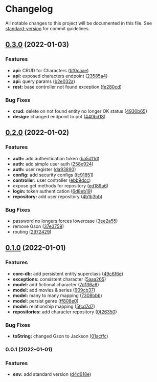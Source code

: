 # Changelog

All notable changes to this project will be documented in this file. See [standard-version](https://github.com/conventional-changelog/standard-version) for commit guidelines.

## [0.3.0](https://github.com/tomasanchez/disney-challenge/compare/v0.2.0...v0.3.0) (2022-01-03)


### Features

* **api:** CRUD for Characters ([bf0caae](https://github.com/tomasanchez/disney-challenge/commit/bf0caae6ca8f2f63399f22d3052f22e15d214333))
* **api:** exposed characters endpoint ([23585a4](https://github.com/tomasanchez/disney-challenge/commit/23585a4112adc907f6e9c353503230febbc294b1))
* **api:** query params ([b2e032a](https://github.com/tomasanchez/disney-challenge/commit/b2e032a2fd106367285a8c1fba88ce7e165b8d31))
* **rest:** base controller not found exception ([fe280cd](https://github.com/tomasanchez/disney-challenge/commit/fe280cd0ff43021467b4b31acfa955896ecd2ba3))


### Bug Fixes

* **crud:** delete on not found entity no longer OK status ([4930b65](https://github.com/tomasanchez/disney-challenge/commit/4930b65948283beda8ae69b422aa35da2a06ff3d))
* **design:** changed endpoint to put ([440bd18](https://github.com/tomasanchez/disney-challenge/commit/440bd18a508050e201f667b14bac25b353e04184))

## [0.2.0](https://github.com/tomasanchez/disney-challenge/compare/v0.1.0...v0.2.0) (2022-01-02)


### Features

* **auth:** add authentication token ([ba5d11d](https://github.com/tomasanchez/disney-challenge/commit/ba5d11db923e9cfd1b654fc8d1afb64118fb7c6e))
* **auth:** add simple user auth ([258e924](https://github.com/tomasanchez/disney-challenge/commit/258e924d51eddc884dc43343b23e4e3a6bd58f45))
* **auth:** user register ([da93890](https://github.com/tomasanchez/disney-challenge/commit/da93890713aef64a9b5f6ed1f1c608a06944d634))
* **config:** add security configs ([fc91851](https://github.com/tomasanchez/disney-challenge/commit/fc918511a29ad6f1164aae35f7135575a773054f))
* **controller:** user controller ([ebb9dcc](https://github.com/tomasanchez/disney-challenge/commit/ebb9dcc0657289d837f50d1e4f59ff52d8cf5afd))
* expose get methods for repository ([ed189a6](https://github.com/tomasanchez/disney-challenge/commit/ed189a6e7f847ef87dc536cb32ad90655f47a47c))
* **login:** token authentication ([6d8eb19](https://github.com/tomasanchez/disney-challenge/commit/6d8eb19a8e55eccadd03c6875c799d4751961f42))
* **repository:** add user repository ([4b1b3bb](https://github.com/tomasanchez/disney-challenge/commit/4b1b3bb338cc53248a12a97fe317f72ea0a74d8d))


### Bug Fixes

* password no longers forces lowercase ([3ee2a55](https://github.com/tomasanchez/disney-challenge/commit/3ee2a557e9c69a8cb7188e25dd975d2c6a23cd1d))
* remove Gson ([37e3759](https://github.com/tomasanchez/disney-challenge/commit/37e3759156da808056596c0314c257028229b84b))
* routing ([2972429](https://github.com/tomasanchez/disney-challenge/commit/2972429d7cb0ec4f1d42481c28fbd878bcf3cbe4))

## [0.1.0](https://github.com/tomasanchez/disney-challenge/compare/v0.0.1...v0.1.0) (2022-01-01)


### Features

* **core-db:** add persistent entity superclass ([49c6f6e](https://github.com/tomasanchez/disney-challenge/commit/49c6f6e7ce7db2a3f9626493a575def2f9e2e2dd))
* **exceptions:** consistent character ([5aaa265](https://github.com/tomasanchez/disney-challenge/commit/5aaa2650f52648e4d2a07b16eb6f791159b9cc11))
* **model:** add fictional character ([7d136a6](https://github.com/tomasanchez/disney-challenge/commit/7d136a68ec9e0ca2354120075f5133c4bfaee9fb))
* **model:** add movies & series ([909cb37](https://github.com/tomasanchez/disney-challenge/commit/909cb37a9e409e0510df4551100a4fad9e54cab2))
* **model:** many to many mapping ([7308bbb](https://github.com/tomasanchez/disney-challenge/commit/7308bbbd6d190c334d56f902425ba904a86c053b))
* **model:** persist genre ([ff808e0](https://github.com/tomasanchez/disney-challenge/commit/ff808e0e1c677397367915d1873958cef44ab40b))
* **model:** relationship mapping ([5fcd7d7](https://github.com/tomasanchez/disney-challenge/commit/5fcd7d732157155760c133031e826fc5cc8adf42))
* **repositories:** add character repository ([0f26350](https://github.com/tomasanchez/disney-challenge/commit/0f263508144142abe7c038ae003c9d3b328062da))


### Bug Fixes

* **toString:** changed Gson to Jackson ([01acffc](https://github.com/tomasanchez/disney-challenge/commit/01acffc52c36aeab3f13a319053c6f211fdc2503))

### 0.0.1 (2022-01-01)


### Features

* **env:** add standard version ([d4d618e](https://github.com/tomasanchez/disney-challenge/commit/d4d618e6024ec4bdb9bcd3f03e637a386a227ca6))

